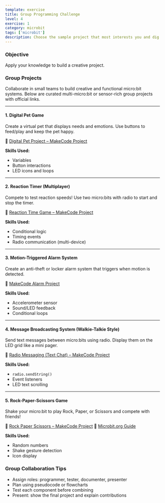 ```yaml
---
template: exercise
title: Group Programming Challenge
level: 4
exercise: 1
category: microbit
tags: ['microbit']
description: Choose the sample project that most interests you and dig in!
---
```


### Objective

Apply your knowledge to build a creative project.

### Group Projects

Collaborate in small teams to build creative and functional micro:bit systems. Below are curated multi-micro:bit or sensor-rich group projects with official links.

---

#### 1. Digital Pet Game

Create a virtual pet that displays needs and emotions. Use buttons to feed/play and keep the pet happy.

🔗 [Digital Pet Project – MakeCode Project](https://makecode.microbit.org/projects/digital-pet)

**Skills Used:**

- Variables
- Button interactions
- LED icons and loops

---

#### 2. Reaction Timer (Multiplayer)

Compete to test reaction speeds! Use two micro:bits with radio to start and stop the timer.

🔗 [Reaction Time Game – MakeCode Project](https://makecode.microbit.org/projects/reaction-time)

**Skills Used:**

- Conditional logic
- Timing events
- Radio communication (multi-device)

---

#### 3. Motion-Triggered Alarm System

Create an anti-theft or locker alarm system that triggers when motion is detected.

🔗 [MakeCode Alarm Project](https://makecode.microbit.org/projects/alarm)

**Skills Used:**

- Accelerometer sensor
- Sound/LED feedback
- Conditional loops

---

#### 4. Message Broadcasting System (Walkie-Talkie Style)

Send text messages between micro:bits using radio. Display them on the LED grid like a mini pager.

🔗 [Radio Messaging (Text Chat) – MakeCode Project](https://learn.microblocks.fun/en/activities/mb-walkie-talkie-en/index.html)

**Skills Used:**

- `radio.sendString()`
- Event listeners
- LED text scrolling

---

#### 5. Rock-Paper-Scissors Game

Shake your micro:bit to play Rock, Paper, or Scissors and compete with friends!

🔗 [Rock Paper Scissors – MakeCode Project](https://makecode.microbit.org/projects/rock-paper-scissors)
🔗 [Microbit.org Guide](https://microbit.org/projects/make-it-code-it/rock-paper-scissors/)

**Skills Used:**

- Random numbers
- Shake gesture detection
- Icon display

### Group Collaboration Tips

- Assign roles: programmer, tester, documenter, presenter
- Plan using pseudocode or flowcharts
- Test each component before combining
- Present: show the final project and explain contributions
